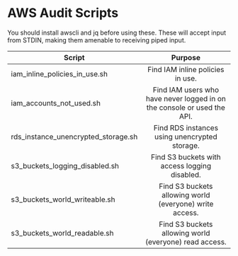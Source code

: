 # AWS Audit Scripts

You should install awscli and jq before using these. These will accept input
from STDIN, making them amenable to receiving piped input.

| Script        | Purpose       |
| ------------- |:-------------:|
| iam_inline_policies_in_use.sh | Find IAM inline policies in use. |
| iam_accounts_not_used.sh | Find IAM users who have never logged in on the console or used the API. |
| rds_instance_unencrypted_storage.sh | Find RDS instances using unencrypted storage. |
| s3_buckets_logging_disabled.sh | Find S3 buckets with access logging disabled. |
| s3_buckets_world_writeable.sh | Find S3 buckets allowing world (everyone) write access. |
| s3_buckets_world_readable.sh | Find S3 buckets allowing world (everyone) read access. |
